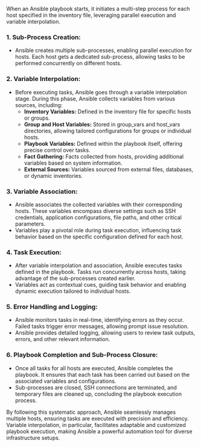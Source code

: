 When an Ansible playbook starts, it initiates a multi-step process for each host specified in the inventory file, leveraging parallel execution and variable interpolation. 

### **1. Sub-Process Creation:**
   - Ansible creates multiple sub-processes, enabling parallel execution for hosts. Each host gets a dedicated sub-process, allowing tasks to be performed concurrently on different hosts.

### **2. Variable Interpolation:**
   - Before executing tasks, Ansible goes through a variable interpolation stage. During this phase, Ansible collects variables from various sources, including:
     - **Inventory Variables:** Defined in the inventory file for specific hosts or groups.
     - **Group and Host Variables:** Stored in group_vars and host_vars directories, allowing tailored configurations for groups or individual hosts.
     - **Playbook Variables:** Defined within the playbook itself, offering precise control over tasks.
     - **Fact Gathering:** Facts collected from hosts, providing additional variables based on system information.
     - **External Sources:** Variables sourced from external files, databases, or dynamic inventories.

### **3. Variable Association:**
   - Ansible associates the collected variables with their corresponding hosts. These variables encompass diverse settings such as SSH credentials, application configurations, file paths, and other critical parameters.
   - Variables play a pivotal role during task execution, influencing task behavior based on the specific configuration defined for each host.

### **4. Task Execution:**
   - After variable interpolation and association, Ansible executes tasks defined in the playbook. Tasks run concurrently across hosts, taking advantage of the sub-processes created earlier.
   - Variables act as contextual cues, guiding task behavior and enabling dynamic execution tailored to individual hosts.

### **5. Error Handling and Logging:**
   - Ansible monitors tasks in real-time, identifying errors as they occur. Failed tasks trigger error messages, allowing prompt issue resolution.
   - Ansible provides detailed logging, allowing users to review task outputs, errors, and other relevant information.

### **6. Playbook Completion and Sub-Process Closure:**
   - Once all tasks for all hosts are executed, Ansible completes the playbook. It ensures that each task has been carried out based on the associated variables and configurations.
   - Sub-processes are closed, SSH connections are terminated, and temporary files are cleaned up, concluding the playbook execution process.

By following this systematic approach, Ansible seamlessly manages multiple hosts, ensuring tasks are executed with precision and efficiency. Variable interpolation, in particular, facilitates adaptable and customized playbook execution, making Ansible a powerful automation tool for diverse infrastructure setups.
